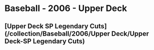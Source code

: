 # Baseball - 2006 - Upper Deck
## [Upper Deck SP Legendary Cuts](/collection/Baseball/2006/Upper Deck/Upper Deck-SP Legendary Cuts)
